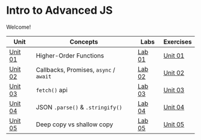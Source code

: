 # Intro to Advanced JS

Welcome!

| Unit                       | Concepts                         | Labs                    | Exercises                       |
| -------------------------- | -------------------------------- | ----------------------- | ------------------------------- |
| [Unit 01](units/unit_1.md) | Higher-Order Functions           | [Lab 01](labs/lab_1.md) | [Unit 01](excercises/unit_1) |
| [Unit 02](units/unit_2.md) | Callbacks, Promises, `async` / `await` | [Lab 02](labs/lab_2.md) | [Unit 02](excercises/unit_2) |
| [Unit 03](units/unit_3.md) | `fetch()` api                      | [Lab 03](labs/lab_3.md) | [Unit 03](excercises/unit_3) |
| [Unit 04](units/unit_4.md) | JSON `.parse()` & `.stringify()`     | [Lab 04](labs/lab_4.md) | [Unit 04](excercises/unit_4) |
| [Unit 05](units/unit_5.md) | Deep copy vs shallow copy        | [Lab 05](labs/lab_5.md) | [Unit 05](exercises/unit_5)  |
